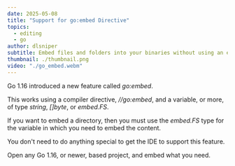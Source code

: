 ```yaml
---
date: 2025-05-08
title: "Support for go:embed Directive"
topics:
  - editing
  - go
author: dlsniper
subtitle: Embed files and folders into your binaries without using an external tool.
thumbnail: ./thumbnail.png
video: "./go_embed.webm"
---
```


Go 1.16 introduced a new feature called _go:embed_.

This works using a compiler directive, _//go:embed_, and a variable, or more, of type _string_, _[]byte_, or _embed.FS_.

If you want to embed a directory, then you must use the _embed.FS_ type for the variable in which you need to embed the content.

You don't need to do anything special to get the IDE to support this feature.

Open any Go 1.16, or newer, based project, and embed what you need.
